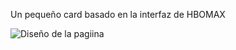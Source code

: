 Un pequeño card basado en la interfaz de HBOMAX

![Diseño de la pagiina](/img/Dise%C3%B1o_de_la_pagina.png)